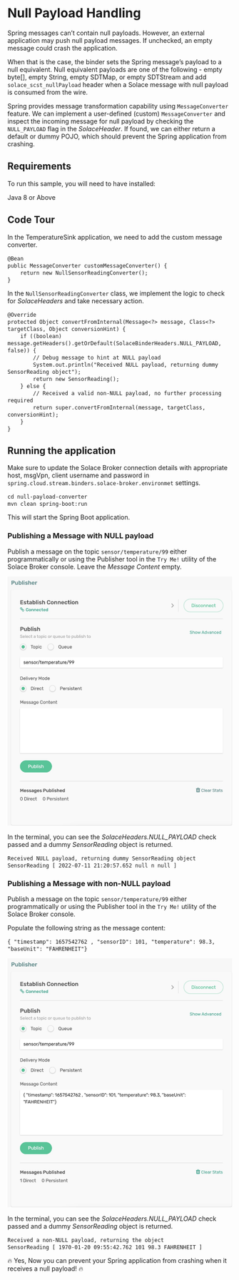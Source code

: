# Null Payload Handling

Spring messages can’t contain null payloads. However, an external application may push null payload messages. If unchecked, an empty message could crash the application. 

When that is the case, the binder sets the Spring message’s payload to a null equivalent. Null equivalent payloads are one of the following - empty byte[], empty String, empty SDTMap, or empty SDTStream and add `solace_scst_nullPayload` header when a Solace message with null payload is consumed from the wire.

Spring provides message transformation capability using `MessageConverter` feature. We can implement a user-defined (custom)  `MessageConverter` and inspect the incoming message for null payload by checking the `NULL_PAYLOAD` flag in the *SolaceHeader*. If found, we can either return a default or dummy POJO, which should prevent the Spring application from crashing.

## Requirements

To run this sample, you will need to have installed:

Java 8 or Above

## Code Tour

In the TemperatureSink application, we need to add the custom message converter.

```
@Bean
public MessageConverter customMessageConverter() {
    return new NullSensorReadingConverter();
}
```

In the `NullSensorReadingConverter` class, we implement the logic to check for *SolaceHeaders* and take necessary action.

```
@Override
protected Object convertFromInternal(Message<?> message, Class<?> targetClass, Object conversionHint) {
    if ((boolean) message.getHeaders().getOrDefault(SolaceBinderHeaders.NULL_PAYLOAD, false)) {
        // Debug message to hint at NULL payload
        System.out.println("Received NULL payload, returning dummy SensorReading object");
        return new SensorReading();
    } else {
        // Received a valid non-NULL payload, no further processing required
        return super.convertFromInternal(message, targetClass, conversionHint);
    }
}
```

## Running the application

Make sure to update the Solace Broker connection details with appropriate host, msgVpn, client username and password in `spring.cloud.stream.binders.solace-broker.environmet` settings.

```
cd null-payload-converter
mvn clean spring-boot:run
```
This will start the Spring Boot application.

### Publishing a Message with NULL payload
Publish a message on the topic `sensor/temperature/99` either programmatically or using the Publisher tool in the `Try Me!` utility of the Solace Broker console. Leave the *Message Content* empty.

<p align="center"><img width="640" alt="auth" src="images/tryme-publisher-1.jpg"></p>

In the terminal, you can see the *SolaceHeaders.NULL_PAYLOAD* check passed and a dummy *SensorReading* object is returned.
```
Received NULL payload, returning dummy SensorReading object
SensorReading [ 2022-07-11 21:20:57.652 null n null ]
```

### Publishing a Message with non-NULL payload
Publish a message on the topic `sensor/temperature/99` either programmatically or using the Publisher tool in the `Try Me!` utility of the Solace Broker console. 

Populate the following string as the message content:
```
{ "timestamp": 1657542762 , "sensorID": 101, "temperature": 98.3, "baseUnit": "FAHRENHEIT"}
```

<p align="center"><img width="640" alt="auth" src="images/tryme-publisher-2.jpg"></p>

In the terminal, you can see the *SolaceHeaders.NULL_PAYLOAD* check passed and a dummy *SensorReading* object is returned.
```
Received a non-NULL payload, returning the object
SensorReading [ 1970-01-20 09:55:42.762 101 98.3 FAHRENHEIT ]
```

🔥 Yes, Now you can prevent your Spring application from crashing when it receives a null payload! 🔥